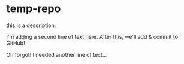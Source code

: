 # temp-repo
this is a description.


I'm adding a second line of text here. After this, we'll add & commit to GitHub!

Oh forgot! I needed another line of text...